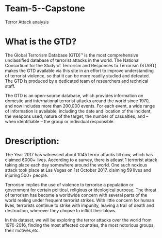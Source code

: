 # Team-5--Capstone
Terror Attack analysis
# What is the GTD?
The Global Terrorism Database (GTD)™ is the most comprehensive unclassified database of terrorist attacks in the world. The National Consortium for the Study of Terrorism and Responses to Terrorism (START) makes the GTD available via this site in an effort to improve understanding of terrorist violence, so that it can be more readily studied and defeated. The GTD is produced by a dedicated team of researchers and technical staff.

The GTD is an open-source database, which provides information on domestic and international terrorist attacks around the world since 1970, and now includes more than 200,000 events. For each event, a wide range of information is available, including the date and location of the incident, the weapons used, nature of the target, the number of casualties, and – when identifiable – the group or individual responsible.


# Drescription:
The Year 2017 has witnessed about 1045 terror attacks till now, which has claimed 6000+ lives. According to a survey, there is atleast 1 terrorist attack taking place each day somewhere around the world. One such noxious attack took place at Las Vegas on 1st October 2017, claiming 59 lives and injuring 500+ people.

Terrorism implies the use of violence to terrorise a population or government for certain political, religious or ideological purpose. The threat of terrorism has become a worldwide concern with several parts of the world reeling under frequent terrorist strikes. With little concern for human lives, terrorists continue to strike with impunity, leaving a trail of death and destruction, wherever they choose to inflict their blows.

In this dataset, we will be exploring the terror attacks over the world from 1970-2016, finding the most affected countries, the most notorious groups, their motives,etc.

